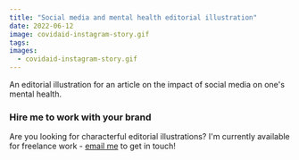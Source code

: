```yaml
---
title: "Social media and mental health editorial illustration"
date: 2022-06-12
image: covidaid-instagram-story.gif
tags:
images:
  - covidaid-instagram-story.gif
---
```


An editorial illustration for an article on the impact of social media on one's mental health.

### Hire me to work with your brand
Are you looking for characterful editorial illustrations? I'm currently available for freelance work - [email me](mailto:vicky@vickyhughes.co.uk) to get in touch!

